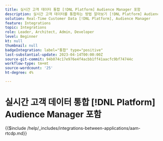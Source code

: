 ```yaml
---
title: 실시간 고객 데이터 통합 [!DNL Platform] Audience Manager 포함
description: 실시간 고객 데이터를 통합하는 방법 알아보기 [!DNL Platform] Audience Manager.
solution: Real-Time Customer Data [!DNL Platform], Audience Manager
feature: Integrations
topic: Integrations
role: Leader, Architect, Admin, Developer
level: Beginner
kt: null
thumbnail: null
badgeIntegration: label="통합" type="positive"
last-substantial-update: 2023-04-14T00:00:00Z
source-git-commit: 94b074c17e976e4f4acbb1ff41aacfc9bf74744c
workflow-type: tm+mt
source-wordcount: '25'
ht-degree: 4%

---
```



# 실시간 고객 데이터 통합 [!DNL Platform] Audience Manager 포함

{{$include /help/_includes/integrations-between-applications/aam-rtcdp.md}}
